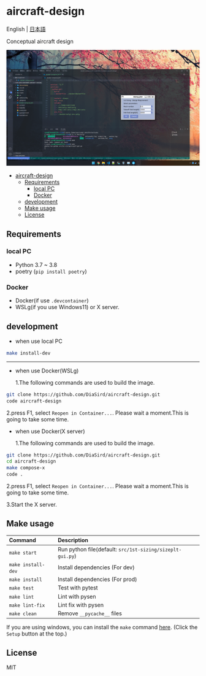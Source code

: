 # aircraft-design

English | [日本語](./docs/i18n/jp/readme.md)

Conceptual aircraft design

![wlsg](docs/images/wslg.png)

- [aircraft-design](#aircraft-design)
  - [Requirements](#requirements)
    - [local PC](#local-pc)
    - [Docker](#docker)
  - [development](#development)
  - [Make usage](#make-usage)
  - [License](#license)

## Requirements

### local PC

- Python 3.7 ~ 3.8
- poetry (`pip install poetry`)

### Docker

- Docker(if use `.devcontainer`)
- WSLg(if you use Windows11) or X server.

## development

- when use local PC

```bash
make install-dev
```

---

- when use Docker(WSLg)

  1.The following commands are used to build the image.

```bash
git clone https://github.com/DiaSird/aircraft-design.git
code aircraft-design
```

2.press F1, select `Reopen in Container...`.
Please wait a moment.This is going to take some time.

- when use Docker(X server)

  1.The following commands are used to build the image.

```bash
git clone https://github.com/DiaSird/aircraft-design.git
cd aircraft-design
make compose-x
code .
```

2.press F1, select `Reopen in Container...`.
Please wait a moment.This is going to take some time.

3.Start the X server.

## Make usage

| Command            | Description                                               |
| :----------------- | :-------------------------------------------------------- |
| `make start`       | Run python file(default: `src/1st-sizing/sizeplt-gui.py`) |
| `make install-dev` | Install dependencies (For dev)                            |
| `make install`     | Install dependencies (For prod)                           |
| `make test`        | Test with pytest                                          |
| `make lint`        | Lint with pysen                                           |
| `make lint-fix`    | Lint fix with pysen                                       |
| `make clean`       | Remove `__pycache__` files                                |

If you are using windows, you can install the `make` command
[here](http://gnuwin32.sourceforge.net/packages/make.htm). (Click the `Setup`
button at the top.)

## License

MIT
